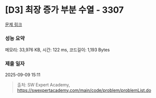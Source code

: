 # [D3] 최장 증가 부분 수열 - 3307 

[문제 링크](https://swexpertacademy.com/main/code/problem/problemDetail.do?contestProbId=AWBOKg-a6l0DFAWr) 

### 성능 요약

메모리: 33,976 KB, 시간: 122 ms, 코드길이: 1,193 Bytes

### 제출 일자

2025-09-09 15:11



> 출처: SW Expert Academy, https://swexpertacademy.com/main/code/problem/problemList.do